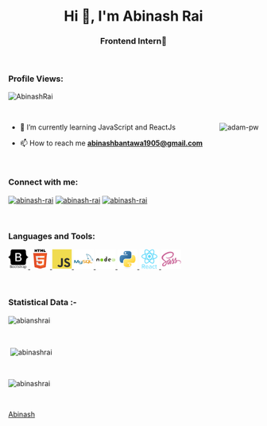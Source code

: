 
<h1 align="center">Hi 👋, I'm Abinash Rai</h1>
<h3 align="center">Frontend Intern🌟</h3>

<br>

<p align="right"> 
  <h3>Profile Views:</h3> 
  <img src="https://komarev.com/ghpvc/?username=AbinashRai&label=Profile%20views&color=0e75b6&style=flat" alt="AbinashRai" /> 
</p>


<br>

<p><img align="right" src="https://github.com/Adam-pw/Adam-pw/blob/main/animation_500_kxa883sd.gif" alt="adam-pw" /></p>


- 🌱 I’m currently learning JavaScript and ReactJs

- 📫 How to reach me **abinashbantawa1905@gmail.com**


<br>

<h3 align="left">Connect with me:</h3>
<p align="left">
  <a href="https://www.linkedin.com/in/abinash-rai-703a65246/" target="blank"><img align="center"
      src="https://raw.githubusercontent.com/rahuldkjain/github-profile-readme-generator/master/src/images/icons/Social/linked-in-alt.svg"
      alt="abinash-rai" height="30" width="40" /></a>
  <a href="https://www.facebook.com/abinash.rai.52090/" target="blank"><img align="center"
      src="https://raw.githubusercontent.com/rahuldkjain/github-profile-readme-generator/master/src/images/icons/Social/facebook.svg"
      alt="abinash-rai" height="30" width="40" /></a>
  <a href="https://www.instagram.com/abinash_bantawa/" target="blank"><img align="center"
      src="https://raw.githubusercontent.com/rahuldkjain/github-profile-readme-generator/master/src/images/icons/Social/instagram.svg"
      alt="abinash-rai" height="30" width="40" /></a>
</p>

<br>

<h3 align="left">Languages and Tools:</h3>
<p align="left">  <a href="https://getbootstrap.com" target="_blank" rel="noreferrer">
    <img src="https://raw.githubusercontent.com/devicons/devicon/master/icons/bootstrap/bootstrap-plain-wordmark.svg"
      alt="bootstrap" width="40" height="40" /> </a>
      <a href="https://www.w3.org/html/" target="_blank" rel="noreferrer"> <img
      src="https://raw.githubusercontent.com/devicons/devicon/master/icons/html5/html5-original-wordmark.svg"
      alt="html5" width="40" height="40" /> </a> <a href="https://developer.mozilla.org/en-US/docs/Web/JavaScript" target="_blank"
    rel="noreferrer"> <img
      src="https://raw.githubusercontent.com/devicons/devicon/master/icons/javascript/javascript-original.svg"
      alt="javascript" width="40" height="40" /> </a> <a href="https://www.mysql.com/" target="_blank" rel="noreferrer"> <img
      src="https://raw.githubusercontent.com/devicons/devicon/master/icons/mysql/mysql-original-wordmark.svg"
      alt="mysql" width="40" height="40" /> </a> </a> <a href="https://nodejs.org" target="_blank" rel="noreferrer"> <img
      src="https://raw.githubusercontent.com/devicons/devicon/master/icons/nodejs/nodejs-original-wordmark.svg"
      alt="nodejs" width="40" height="40" /> </a> <a href="https://www.python.org" target="_blank" rel="noreferrer"> <img
      src="https://raw.githubusercontent.com/devicons/devicon/master/icons/python/python-original.svg" alt="python"
      width="40" height="40" /> </a> <a href="https://reactjs.org/" target="_blank" rel="noreferrer"> <img
      src="https://raw.githubusercontent.com/devicons/devicon/master/icons/react/react-original-wordmark.svg"
      alt="react" width="40" height="40" /> </a> <a href="https://sass-lang.com" target="_blank" rel="noreferrer"> <img
      src="https://raw.githubusercontent.com/devicons/devicon/master/icons/sass/sass-original.svg" alt="sass" width="40"
      height="40" /> </a> </p>

<br>

<h3>Statistical Data :-</h3>
<p><img align="center"
    src="https://github-readme-stats.vercel.app/api/top-langs?username=abinashrai&show_icons=true&locale=en&bg_color=0d1117&text_color=ffffff&layout=compact"
    alt="abianshrai" 
    bg_color=#808080/></p>

<br>

<p>&nbsp;<img align="center" src="https://github-readme-stats.vercel.app/api?username=abinashrai&show_icons=true&locale=en&bg_color=0d1117&text_color=ffffff&repo=convoychat"
    alt="abinashrai" /></p>

<br>

<p><img align="center" src="https://github-readme-streak-stats.herokuapp.com/?user=abinashrai&theme=dark&background=0d1117&date_format=M%20j%5B%2C%20Y%5D" alt="abinashrai" /></p>
      
<p align="left"> <a href="https://twitter.com/" target="blank"><img
      src="https://img.shields.io/twitter/follow/?logo=twitter&style=for-the-badge" alt="" /></a> </p>

[Abinash](https://github.com/AbinashRai)
